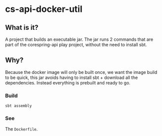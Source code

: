 # cs-api-docker-util

## What is it?

A project that builds an executable jar. The jar runs 2 commands that are part of the corespring-api play project, without the need to install sbt.

## Why?

Because the docker image will only be built once, we want the image build to be quick, this jar avoids having to install sbt + download all the dependencies. Instead everything is prebuilt and ready to go.

### Build

    sbt assembly

### See

The `Dockerfile`.
